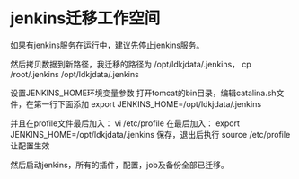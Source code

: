 # jenkins迁移工作空间

如果有jenkins服务在运行中，建议先停止jenkins服务。

然后拷贝数据到新路径，我迁移的路径为 /opt/ldkjdata/.jenkins，
cp /root/.jenkins /opt/ldkjdata/.jenkins

设置JENKINS_HOME环境变量参数
打开tomcat的bin目录，编辑catalina.sh文件，在第一行下面添加
export JENKINS_HOME=/opt/ldkjdata/.jenkins

并且在profile文件最后加入：
vi /etc/profile
在最后加入：
export JENKINS_HOME=/opt/ldkjdata/.jenkins
保存，退出后执行
source /etc/profile
让配置生效

然后启动jenkins，所有的插件，配置，job及备份全部已迁移。